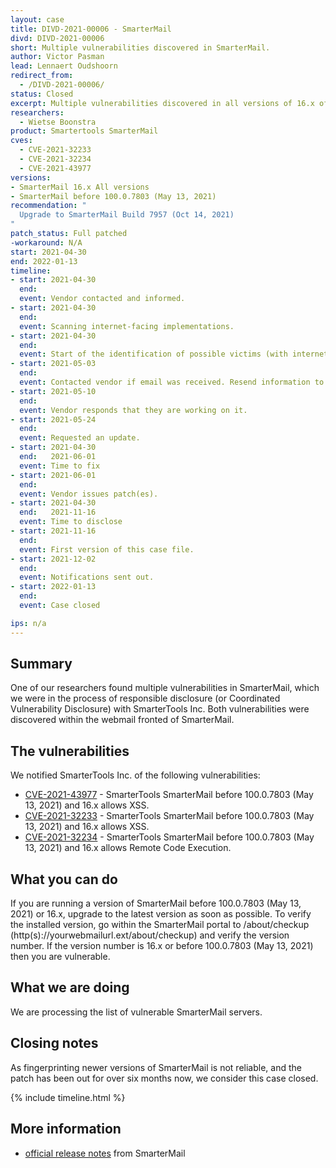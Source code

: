 ```yaml
---
layout: case
title: DIVD-2021-00006 - SmarterMail
divd: DIVD-2021-00006
short: Multiple vulnerabilities discovered in SmarterMail.
author: Victor Pasman
lead: Lennaert Oudshoorn
redirect_from:
  - /DIVD-2021-00006/
status: Closed
excerpt: Multiple vulnerabilities discovered in all versions of 16.x of Smartertools SmarterMail and all versions before 100.0.7803 (May 13, 2021)
researchers:
  - Wietse Boonstra
product: Smartertools SmarterMail
cves:
  - CVE-2021-32233
  - CVE-2021-32234
  - CVE-2021-43977
versions:
- SmarterMail 16.x All versions
- SmarterMail before 100.0.7803 (May 13, 2021)
recommendation: "
  Upgrade to SmarterMail Build 7957 (Oct 14, 2021)
"
patch_status: Full patched
-workaround: N/A
start: 2021-04-30
end: 2022-01-13
timeline:
- start: 2021-04-30
  end:
  event: Vendor contacted and informed.
- start: 2021-04-30
  end:
  event: Scanning internet-facing implementations.
- start: 2021-04-30
  end:
  event: Start of the identification of possible victims (with internet-facing systems).
- start: 2021-05-03
  end:
  event: Contacted vendor if email was received. Resend information to vendor.
- start: 2021-05-10
  end:
  event: Vendor responds that they are working on it.
- start: 2021-05-24
  end:
  event: Requested an update.
- start: 2021-04-30
  end:   2021-06-01
  event: Time to fix
- start: 2021-06-01
  end:
  event: Vendor issues patch(es).
- start: 2021-04-30
  end:   2021-11-16
  event: Time to disclose
- start: 2021-11-16
  end:
  event: First version of this case file.
- start: 2021-12-02
  end:
  event: Notifications sent out.
- start: 2022-01-13
  end:
  event: Case closed

ips: n/a
---
```

## Summary
One of our researchers found multiple vulnerabilities in SmarterMail, which we were in the process of responsible disclosure (or Coordinated Vulnerability Disclosure) with SmarterTools Inc. Both vulnerabilities were discovered within the webmail fronted of SmarterMail.

## The vulnerabilities
We notified SmarterTools Inc. of the following vulnerabilities:
* [CVE-2021-43977](https://csirt.divd.nl/cves/CVE-2021-43977) - SmarterTools SmarterMail before 100.0.7803 (May 13, 2021) and 16.x allows XSS.
* [CVE-2021-32233](https://csirt.divd.nl/cves/CVE-2021-32233) - SmarterTools SmarterMail before 100.0.7803 (May 13, 2021) and 16.x allows XSS.
* [CVE-2021-32234](https://csirt.divd.nl/cves/CVE-2021-32234) - SmarterTools SmarterMail before 100.0.7803 (May 13, 2021) and 16.x allows Remote Code Execution.

## What you can do
If you are running a version of SmarterMail before 100.0.7803 (May 13, 2021) or 16.x, upgrade to the latest version as soon as possible. To verify the installed version, go within the SmarterMail portal to /about/checkup (http(s)://yourwebmailurl.ext/about/checkup) and verify the version number. If the version number is 16.x or before 100.0.7803 (May 13, 2021) then you are vulnerable.

## What we are doing
We are processing the list of vulnerable SmarterMail servers.

## Closing notes
As fingerprinting newer versions of SmarterMail is not reliable, and the patch has been out for over six months now, we consider this case closed.

{% include timeline.html %}

## More information
* [official  release notes](https://www.smartertools.com/smartermail/release-notes/current) from SmarterMail

